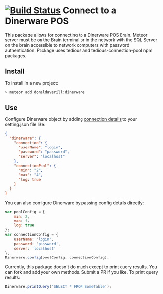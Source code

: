 [![Build Status](https://travis-ci.org/donaldaverill/meteor-package-dinerware.svg)](https://travis-ci.org/donaldaverill/meteor-package-dinerware)
Connect to a Dinerware POS
=============================
This package allows for connecting to a Dinerware POS Brain. Meteor server
must be on the Brain terminal or in the network with the SQL Server on the brain
accessible to network computers with password authentication. Package uses
tedious and tedious-connection-pool npm packages.
## Install
To install in a new project:
```bash
> meteor add donaldaverill:dinerware
```
## Use
Configure Dinerware object by adding [connection details](https://www.npmjs.com/package/tedious-connection-pool) to your setting.json file like:
```json
{
  "dinerware": {
    "connection": {
      "userName": "login",
      "password": "password",
      "server": "localhost"
    },
    "connectionPool": {
      "min": "2",
      "max": "4",
      "log: true
    }
  }
}
```
You can also configure Dinerware by passing config details directly:
```js
var poolConfig = {
    min: 2,
    max: 4,
    log: true
};
var connectionConfig = {
    userName: 'login',
    password: 'password',
    server: 'localhost'
};
Dinerware.config(poolConfig, connectionConfig);
```
Currently, this package doesn't do much except to print query results. You can fork and add your own methods. Submit a PR if you like. To print query results:
```js
Dinerware.printQuery('SELECT * FROM SomeTable');
```
